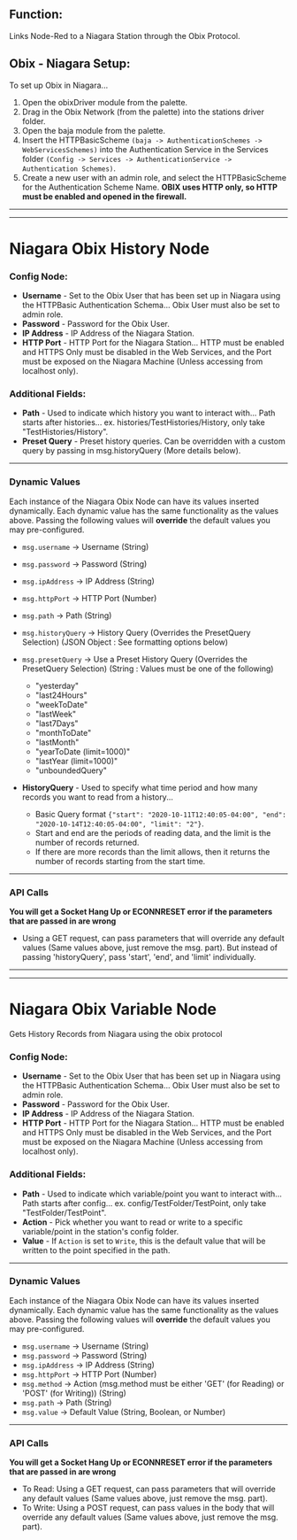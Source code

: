 ## Function: 
Links Node-Red to a Niagara Station through the Obix Protocol.

## Obix - Niagara Setup: 
To set up Obix in Niagara... 
1. Open the obixDriver module from the palette.
2. Drag in the Obix Network (from the palette) into the stations driver folder. 
3. Open the baja module from the palette.
4. Insert the HTTPBasicScheme `(baja -> AuthenticationSchemes -> WebServicesSchemes)` into the Authentication Service in the Services folder `(Config -> Services -> AuthenticationService -> Authentication Schemes)`. 
5. Create a new user with an admin role, and select the HTTPBasicScheme for the Authentication Scheme Name. 
**OBIX uses HTTP only, so HTTP must be enabled and opened in the firewall.**
<!-- Add Pictures -->
<!-- Add Examples -->
---
---
# Niagara Obix History Node
### Config Node:
 - **Username** - Set to the Obix User that has been set up in Niagara using the HTTPBasic Authentication Schema... Obix User must also be set to admin role.
 - **Password** - Password for the Obix User.
 - **IP Address** - IP Address of the Niagara Station.
 - **HTTP Port** - HTTP Port for the Niagara Station... HTTP must be enabled and HTTPS Only must be disabled in the Web Services, and the Port must be exposed on the Niagara Machine (Unless accessing from localhost only).
 
### Additional Fields:
 - **Path** - Used to indicate which history you want to interact with... Path starts after histories... ex. histories/TestHistories/History, only take "TestHistories/History".
 - **Preset Query** - Preset history queries. Can be overridden with a custom query by passing in msg.historyQuery (More details below).
---

### Dynamic Values
Each instance of the Niagara Obix Node can have its values inserted dynamically. Each dynamic value has the same functionality as the values above. Passing the following values will **override** the default values you may pre-configured. 

 - `msg.username` -> Username (String)
 - `msg.password` -> Password (String)
 - `msg.ipAddress` -> IP Address (String)
 - `msg.httpPort` -> HTTP Port (Number)
 - `msg.path` -> Path (String)
 - `msg.historyQuery` -> History Query (Overrides the PresetQuery Selection) (JSON Object : See formatting options below)
 - `msg.presetQuery` -> Use a Preset History Query (Overrides the PresetQuery Selection) (String : Values must be one of the following)

     - "yesterday"
     - "last24Hours"
     - "weekToDate"
     - "lastWeek"
     - "last7Days"
     - "monthToDate"
     - "lastMonth"
     - "yearToDate (limit=1000)"
     - "lastYear (limit=1000)"
     - "unboundedQuery"

  - **HistoryQuery** - Used to specify what time period and how many records you want to read from a history... 
    - Basic Query format `{"start": "2020-10-11T12:40:05-04:00", "end": "2020-10-14T12:40:05-04:00", "limit": "2"}`.
    - Start and end are the periods of reading data, and the limit is the number of records returned. 
    - If there are more records than the limit allows, then it returns the number of records starting from the start time.
---

### API Calls
**You will get a Socket Hang Up or ECONNRESET error if the parameters that are passed in are wrong**
- Using a GET request, can pass parameters that will override any default values (Same values above, just remove the msg. part). 
But instead of passing 'historyQuery', pass 'start', 'end', and 'limit' individually.

---
---

# Niagara Obix Variable Node
Gets History Records from Niagara using the obix protocol

### Config Node:
 - **Username** - Set to the Obix User that has been set up in Niagara using the HTTPBasic Authentication Schema... Obix User must also be set to admin role.
 - **Password** - Password for the Obix User.
 - **IP Address** - IP Address of the Niagara Station.
 - **HTTP Port** - HTTP Port for the Niagara Station... HTTP must be enabled and HTTPS Only must be disabled in the Web Services, and the Port must be exposed on the Niagara Machine (Unless accessing from localhost only).
 
### Additional Fields:
 - **Path** - Used to indicate which variable/point you want to interact with... Path starts after config... ex. config/TestFolder/TestPoint, only take "TestFolder/TestPoint".
 - **Action** - Pick whether you want to read or write to a specific variable/point in the station's config folder.
 - **Value** - If `Action` is set to `Write`, this is the default value that will be written to the point specified in the path.

---

### Dynamic Values
Each instance of the Niagara Obix Node can have its values inserted dynamically. Each dynamic value has the same functionality as the values above. Passing the following values will **override** the default values you may pre-configured. 

 - `msg.username` -> Username (String)
 - `msg.password` -> Password (String)
 - `msg.ipAddress` -> IP Address (String)
 - `msg.httpPort` -> HTTP Port (Number)
 - `msg.method` -> Action (msg.method must be either 'GET' (for Reading) or 'POST' (for Writing)) (String)
 - `msg.path` -> Path (String)
 - `msg.value` -> Default Value (String, Boolean, or Number)

---

### API Calls
**You will get a Socket Hang Up or ECONNRESET error if the parameters that are passed in are wrong**
- To Read: Using a GET request, can pass parameters that will override any default values (Same values above, just remove the msg. part).
- To Write: Using a POST request, can pass values in the body that will override any default values (Same values above, just remove the msg. part).